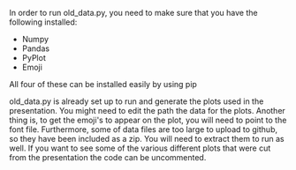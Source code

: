 In order to run old_data.py, you need to make sure that you have the following installed:
- Numpy
- Pandas
- PyPlot 
- Emoji

All four of these can be installed easily by using pip 

old_data.py is already set up to run and generate the plots used in the presentation. You might need to edit the path the data for the plots. Another thing is, to get the emoji's to appear on the plot, you will need to point to the font file. Furthermore, some of data files are too large to upload to github, so they have been included as a zip. You will need to extract them to run as well. If you want to see some of the various different plots that were cut from the presentation the code can be uncommented. 
